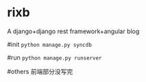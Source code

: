 rixb
====

A django+django rest framework+angular blog

#init
`python manage.py syncdb`

#run
`python manage.py runserver`

#others
前端部分没写完 
